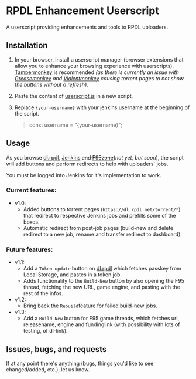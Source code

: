 # RPDL Enhancement Userscript

A userscript providing enhancements and tools to RPDL uploaders.

## Installation

1. In your browser, install a userscript manager (browser extensions that allow you to enhance your browsing experience with userscripts). [Tampermonkey](https://www.tampermonkey.net/index.php) is recommended _(as there is currently an issue with [Greasemonkey](https://addons.mozilla.org/en-US/firefox/addon/greasemonkey/) and [Violentmonkey](https://violentmonkey.github.io/get-it/) causing torrent pages to not show the buttons without a refresh)_.

1. Paste the content of [userscript.js](https://git.rpdl.net/internal/rpdl-enhancement-userscript/raw/branch/main/userscript.js) in a new script.

1. Replace `{your-username}` with your jenkins username at the beginning of the script.
    > const username = "{your-username}";

## Usage
As you browse [dl.rpdl](https://dl.rpdl.net/), [Jenkins](https://jenkins.rpdl.net/) ~~and [F95zone](https://f95zone.to/)~~(_not yet, but soon_), the script will add buttons and perform redirects to help with uploaders' jobs.

You must be logged into Jenkins for it's implementation to work.

### Current features:
- v1.0:
    - Added buttons to torrent pages (`https://dl.rpdl.net/torrent/*`) that redirect to respective Jenkins jobs and prefills some of the boxes.
    - Automatic redirect from post-job pages (build-new and delete redirect to a new job, rename and transfer redirect to dashboard).

### Future features:
- v1.1:
    - Add a `Token-update` button on [dl.rpdl](https://dl.rpdl.net) which fetches passkey from Local Storage, and pastes in a token job.
    - Adds functionality to the `Build-New` button by also opening the F95 thread, fetching the new URL, game engine, and pasting with the rest of the infos.
- v1.2: 
    - Bring back the `Rebuild`feature for failed build-new jobs.
- v1.3:
    - Add a `Build-New` button for F95 game threads, which fetches url, releasename, engine and fundinglink (with possibility with lots of testing, of dl-link).

## Issues, bugs, and requests

If at any point there's anything (bugs, things you'd like to see changed/added, etc.), let us know.